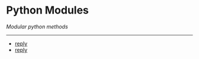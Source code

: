 # Python Modules
_Modular python methods_  

---  

 - [reply](doc/epoch.md)  
 - [reply](doc/reply.md)  

